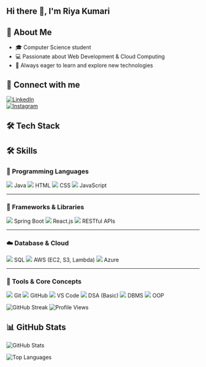## Hi there 👋, I'm Riya Kumari  

## 🌟 About Me  
- 🎓 Computer Science student  
- 💻 Passionate about Web Development & Cloud Computing  
- 🚀 Always eager to learn and explore new technologies  

## 🔗 Connect with me  
[![LinkedIn](https://img.shields.io/badge/LinkedIn-blue?logo=linkedin&logoColor=white)](https://www.linkedin.com/in/your-link/)  
[![Instagram](https://img.shields.io/badge/Instagram-pink?logo=instagram&logoColor=white)](https://instagram.com/your-link/)  

## 🛠️ Tech Stack  
## 🛠️ Skills  

### 🚩 Programming Languages  
<p>
  <img src="https://img.icons8.com/color/48/java-coffee-cup-logo.png"/> Java  
  <img src="https://img.icons8.com/color/48/html-5--v1.png"/> HTML  
  <img src="https://img.icons8.com/color/48/css3.png"/> CSS  
  <img src="https://img.icons8.com/color/48/javascript--v1.png"/> JavaScript  
</p>

---

### 🚀 Frameworks & Libraries  
<p>
  <img src="https://img.icons8.com/color/48/spring-logo.png"/> Spring Boot  
  <img src="https://img.icons8.com/color/48/react-native.png"/> React.js  
  <img src="https://img.icons8.com/fluency/48/api-settings.png"/> RESTful APIs  
</p>

---

### ☁️ Database & Cloud  
<p>
  <img src="https://img.icons8.com/ios-filled/48/sql.png"/> SQL  
  <img src="https://img.icons8.com/color/48/amazon-web-services.png"/> AWS (EC2, S3, Lambda)  
  <img src="https://img.icons8.com/color/48/azure-1.png"/> Azure  
</p>

---

### 🔧 Tools & Core Concepts  
<p>
  <img src="https://img.icons8.com/color/48/git.png"/> Git  
  <img src="https://img.icons8.com/ios-glyphs/48/github.png"/> GitHub  
  <img src="https://img.icons8.com/color/48/visual-studio-code-2019.png"/> VS Code  
  <img src="https://img.icons8.com/color/48/data-configuration.png"/> DSA (Basic)  
  <img src="https://img.icons8.com/color/48/database.png"/> DBMS  
  <img src="https://img.icons8.com/ios-filled/48/artificial-intelligence.png"/> OOP  
</p>

![GitHub Streak](https://github-readme-streak-stats.herokuapp.com/?user=Riya-Kumari04&theme=radical)
![Profile Views](https://komarev.com/ghpvc/?username=Riya-Kumari04)


## 📊 GitHub Stats  
![GitHub Stats](https://github-readme-stats.vercel.app/api?username=Riya-Kumari04&show_icons=true&theme=radical)  

![Top Languages](https://github-readme-stats.vercel.app/api/top-langs/?username=Riya-Kumari04&layout=compact&theme=radical)  


<!--
**Riya-Kumari04/Riya-Kumari04** is a ✨ _special_ ✨ repository.

- 🔭 I’m currently working on ...
- 🌱 I’m currently learning ...
- 👯 I’m looking to collaborate on ...
- 🤔 I’m looking for help with ...
- 💬 Ask me about ...
- 📫 How to reach me: ...
- 😄 Pronouns: ...
- ⚡ Fun fact: ...
-->
